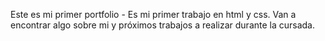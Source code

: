 Este es mi primer portfolio - 
Es mi primer trabajo en html y css.
Van a encontrar algo sobre mi y próximos trabajos a realizar durante la cursada.
